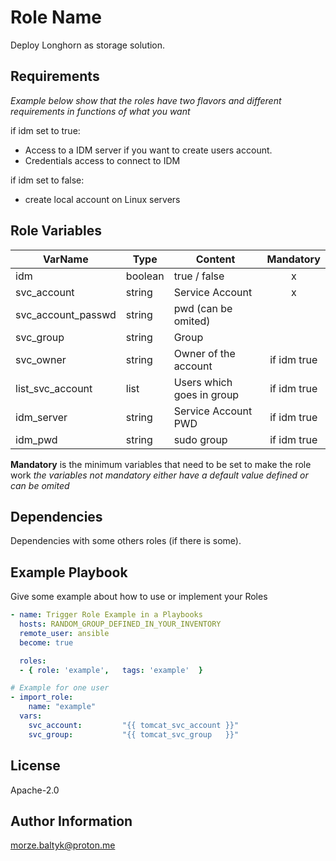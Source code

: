 Role Name
=========

Deploy Longhorn as storage solution.

Requirements
------------

*Example below show that the roles have two flavors and different requirements in functions of what you want*

if idm set to true:
- Access to a IDM server if you want to create users account.
- Credentials access to connect to IDM

if idm set to false:
- create local account on Linux servers

Role Variables
--------------

| **VarName**        | **Type** | **Content**               | **Mandatory** |
|--------------------|----------|---------------------------|:-------------:|
| idm                | boolean  | true / false              | x             |
| svc_account        | string   | Service Account           | x             |
| svc_account_passwd | string   | pwd (can be omited)       |               |
| svc_group          | string   | Group                     |               |
| svc_owner          | string   | Owner of the account      | if idm true   |
| list_svc_account   | list     | Users which goes in group | if idm true   |
| idm_server         | string   | Service Account PWD       | if idm true   |
| idm_pwd            | string   | sudo group                | if idm true   |

**Mandatory** is the minimum variables that need to be set to make the role work
*the variables not mandatory either have a default value defined or can be omited*

Dependencies
------------

Dependencies with some others roles (if there is some).

Example Playbook
----------------
Give some example about how to use or implement your Roles


```yml
- name: Trigger Role Example in a Playbooks
  hosts: RANDOM_GROUP_DEFINED_IN_YOUR_INVENTORY
  remote_user: ansible
  become: true

  roles:
  - { role: 'example',   tags: 'example'  }
```

```yml
# Example for one user
- import_role:
    name: "example"
  vars:
    svc_account:         "{{ tomcat_svc_account }}"
    svc_group:           "{{ tomcat_svc_group   }}"
```

License
-------

Apache-2.0

Author Information
------------------

morze.baltyk@proton.me